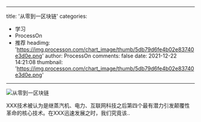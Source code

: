 
---
title: '从零到一区块链'
categories: 
 - 学习
 - ProcessOn
 - 推荐
headimg: 'https://img.processon.com/chart_image/thumb/5db79d6fe4b02e83740e3d0e.png'
author: ProcessOn
comments: false
date: 2021-12-22 14:21:08
thumbnail: 'https://img.processon.com/chart_image/thumb/5db79d6fe4b02e83740e3d0e.png'
---

<div>   
<img class="thumb" alt="从零到一区块链" src="https://img.processon.com/chart_image/thumb/5db79d6fe4b02e83740e3d0e.png" referrerpolicy="no-referrer">
<p>XXX技术被认为是继蒸汽机、电力、互联网科技之后第四个最有潜力引发颠覆性革命的核心技术。在XXX迅速发展之时，我们究竟该..</p>  
</div>
            